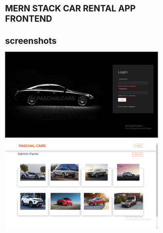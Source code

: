 # MERN STACK CAR RENTAL APP FRONTEND

# screenshots

![screenshot1](Screenshot1.png)

![screenshot2](Screenshot2.png)
